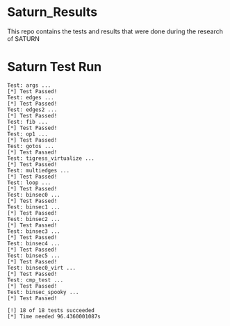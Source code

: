 # Saturn_Results
This repo contains the tests and results that were done during the research of SATURN

# Saturn Test Run
```
Test: args ...
[*] Test Passed!
Test: edges ...
[*] Test Passed!
Test: edges2 ...
[*] Test Passed!
Test: fib ...
[*] Test Passed!
Test: op1 ...
[*] Test Passed!
Test: gotos ...
[*] Test Passed!
Test: tigress_virtualize ...
[*] Test Passed!
Test: multiedges ...
[*] Test Passed!
Test: loop ...
[*] Test Passed!
Test: binsec0 ...
[*] Test Passed!
Test: binsec1 ...
[*] Test Passed!
Test: binsec2 ...
[*] Test Passed!
Test: binsec3 ...
[*] Test Passed!
Test: binsec4 ...
[*] Test Passed!
Test: binsec5 ...
[*] Test Passed!
Test: binsec0_virt ...
[*] Test Passed!
Test: cmp_test ...
[*] Test Passed!
Test: binsec_spooky ...
[*] Test Passed!

[!] 18 of 18 tests succeeded
[*] Time needed 96.4360001087s
```
